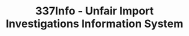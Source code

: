---
layout: default
bigquery: https://console.cloud.google.com/bigquery?p=patents-public-data&d=usitc_investigations&page=dataset&project=sheets-management-319211
citation: US International Trade Commission 337Info Unfair Import Investigations Information
  System
contributors: US International Trade Comission
cost: None
description: US International Trade Commission 337Info Unfair Import Investigations
  Information System contains data on investigations done under Section 337. Section
  337 declares the infringement of certain statutory intellectual property rights
  and other forms of unfair competition in import trade to be unlawful practices.
  Most Section 337 investigations involve allegations of patent or registered trademark
  infringement.
documentation: FAQ and tutorial available on the site
last_edit: Mon, 04 Apr 2022 19:10:40 GMT
location: https://pubapps2.usitc.gov/337external/
maintained_by: US International Trade Comission
schema_fields: '[''finalDetViolation'', ''dateCreated'', ''investigationTermDate'',
  ''markmanHearing'', ''complainant'', ''dateOfPublicationFrNotice'', ''id'', ''targetDate'',
  ''investigationType'', ''copyrightNumbers'', ''ouiiParticipation'', ''finalIdOnViolationIssue'',
  ''teoIdIssueDate'', ''currentStatus'', ''teoIdDueDate'', ''aljAssigned'', ''invUnfairAct'',
  ''actualStartDateEvidHear'', ''ouiiAttorney'', ''finalIdOnViolationDue'', ''htsNumbers'',
  ''investigationNo'', ''patentNumbers'', ''lastUpdated'', ''patentNumber'', ''teoReliefGranted'',
  ''respondent'', ''cafcAppeals'', ''publication_number'', ''endDateMarkmanHearing'',
  ''issueDateOtherNonFinal'', ''teoProceedingInvolved'', ''gcAttorney'', ''dateComplaintFiled'',
  ''startDateMarkmanHearing'', ''currentActiveALJ'', ''title'', ''docketNo'', ''scheduledEndDateEvidHear'',
  ''finalDetNoViolation'', ''internalRemand'', ''scheduledStartDateEvidHear'', ''reportingRequirements'',
  ''actualEndDateEvidHear'', ''trademarkNumbers'']'
shortname: unfair_import_investigations
tags:
- import
- legal
- trade
timeframe: 2008-2021 (prior to 2008 downloadable as a JSON file)
title: 337Info - Unfair Import Investigations Information System
uuid: 2721f5ec-e599-4890-9265-9706719fc71e
---